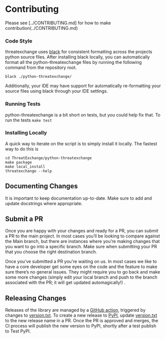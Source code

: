 # Contributing
Please see [../CONTRIBUTING.md] for how to make contribution(../CONTRIBUTING.md)
### Code Style
threatexchange uses [black](https://pypi.org/project/black/) for consistent formatting across
the projects python source files. After installing black locally, you can automatically
format all the python-threatexchange files by running the following command from the repository root.

```shell
black ./python-threatexchange/
```

Additionally, your IDE may have support for automatically re-formatting your source files
using black through your IDE settings.

### Running Tests
python-threatexchange is a bit short on tests, but you could help fix that.
To run the tests `make test`

### Installing Locally
A quick way to iterate on the script is to simply install it locally. The
fastest way to do this is

    cd ThreatExchange/python-threatexchange
    make package
    make local_install
    threatexchange --help

## Documenting Changes
It is important to keep documentation up-to-date. Make sure to add and update
docstrings where appropriate.

## Submit a PR
Once you are happy with your changes and ready for a PR, you can submit a PR to
the main project. In most cases you’ll be looking to compare against the Main
branch, but there are instances where you’re making changes that you want to go
into a specific branch. Make sure when submitting your PR that you choose the
right destination branch.

Once you’ve submitted a PR you're waiting on us. In most cases we like to have
a core developer get some eyes on the code and the feature to make sure
there’s no general issues. They might require you to go back and make some more
changes (simply edit your local branch and push to the branch associated with
the PR; it will get updated automagically!) .

## Releasing Changes
Releases of the library are managed by a [GitHub action](../.github/workflows/python-threatexchange-release.yaml),
triggered by changes to [version.txt](./version.txt). To create a new release to
[PyPI](https://pypi.org/project/threatexchange/), update [version.txt](./version.txt)
to the new release name in a PR. Once the PR is approved and merges, the CI process
will publish the new version to PyPI, shortly after a test publish to Test PyPI.

